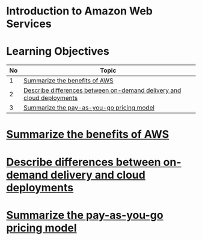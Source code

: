 # Introduction to Amazon Web Services

# Learning Objectives
| No | Topic                                    | 
|----| -----------------------------------------|
| 1  | [Summarize the benefits of AWS](#summarize-the-benefits-of-aws)                            | 
| 2  | [Describe differences between on-demand delivery and cloud deployments](#describe-differences-between-on-demand-delivery-and-cloud-deployments)                          |
| 3  | [Summarize the pay-as-you-go pricing model](#summarize-the-pay-as-you-go-pricing-model)    | 

# [Summarize the benefits of AWS](#1-summarize-the-benefits-of-aws)

# [Describe differences between on-demand delivery and cloud deployments](#2-describe-differences-between-on-demand-delivery-and-cloud-deployments)

# [Summarize the pay-as-you-go pricing model](#3-summarize-the-pay-as-you-go-pricing-model)